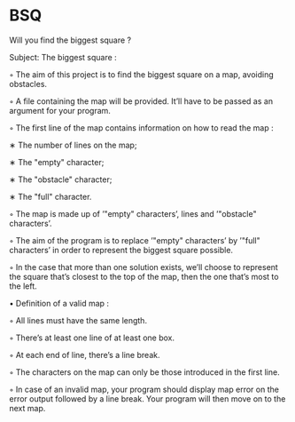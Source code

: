 # BSQ
Will you find the biggest square ?

Subject: The biggest square :

◦ The aim of this project is to find the biggest square on a map, avoiding obstacles.

◦ A file containing the map will be provided. It’ll have to be passed as an
argument for your program.

◦ The first line of the map contains information on how to read the map :

  ∗ The number of lines on the map;
  
  ∗ The "empty" character;
  
  ∗ The "obstacle" character;
  
  ∗ The "full" character.
  
◦ The map is made up of ’"empty" characters’, lines and ’"obstacle" characters’.

◦ The aim of the program is to replace ’"empty" characters’ by ’"full"
characters’ in order to represent the biggest square possible.

◦ In the case that more than one solution exists, we’ll choose to represent the
square that’s closest to the top of the map, then the one that’s most to the
left.

• Definition of a valid map :

◦ All lines must have the same length.

◦ There’s at least one line of at least one box.

◦ At each end of line, there’s a line break.

◦ The characters on the map can only be those introduced in the first line.

◦ In case of an invalid map, your program should display map error on the error
output followed by a line break. Your program will then move on to the next
map.

